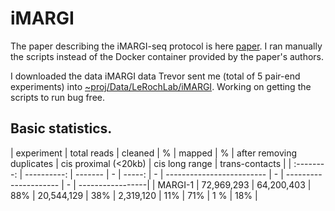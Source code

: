 # iMARGI

The paper describing the iMARGI-seq protocol is here [paper](https://www.biorxiv.org/content/10.1101/681924v1.full.pdf). I ran manually the scripts instead of the Docker container provided by the paper's authors. 


I downloaded the data iMARGI data Trevor sent me (total of 5 pair-end experiments) into [~proj/Data/LeRochLab/iMARGI](~proj/Data/LeRochLab/iMARGI). Working on getting the scripts to run bug free. 

## Basic statistics.

| experiment | total reads | cleaned | % |  mapped | % | after removing duplicates |  cis proximal (<20kb) | cis long range | trans-contacts |
| :--------: | ----------: | ------- | - | -----: | - | ------------------------- | - | --------------------- | - | -----------------|
| MARGI-1 | 72,969,293 | 64,200,403 | 88% | 20,544,129 | 38% | 2,319,120 | 11%  | 71% | 1 % | 18% |
 




